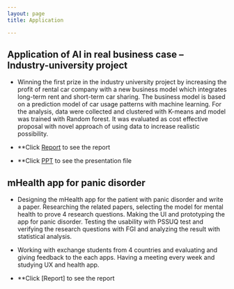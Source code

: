 ```yaml
---
layout: page
title: Application

---
```


## Application of AI in real business case – Industry-university project

 * Winning the first prize in the industry university project by increasing the profit of rental car company with a new business model which integrates long-term rent and short-term car sharing. The business model is based on a prediction model of car usage patterns with machine learning. For the analysis, data were collected and clustered with K-means and model was trained with Random forest. It was evaluated as cost effective proposal with novel approach of using data to increase realistic possibility.

 * **Click [Report](http://juyeonheo12.github.io/Team5_Report.pdf) to see the report
 
 * **Click [PPT](http://juyeonheo12.github.io/Team5_PPT.pdf) to see the presentation file

## mHealth app for panic disorder

 * Designing the mHealth app for the patient with panic disorder and write a paper. Researching the related papers, selecting the model for mental health to prove 4 research questions. Making the UI and prototyping the app for panic disorder. Testing the usability with PSSUQ test and verifying the research questions with FGI and analyzing the result with statistical analysis.  

 * Working with exchange students from 4 countries and evaluating and giving feedback to the each apps. Having a meeting every week and studying UX and health app.
 
 * **Click [Report] to see the report
